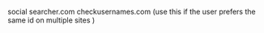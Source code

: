 social searcher.com
checkusernames.com (use this if the user prefers the same id on multiple sites )

